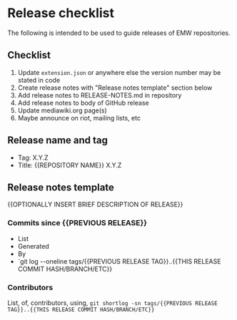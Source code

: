 Release checklist
=================

The following is intended to be used to guide releases of EMW repositories.

Checklist
---------

1. Update `extension.json` or anywhere else the version number may be stated in code
2. Create release notes with "Release notes template" section below
3. Add release notes to RELEASE-NOTES.md in repository
4. Add release notes to body of GitHub release
5. Update mediawiki.org page(s)
6. Maybe announce on riot, mailing lists, etc

Release name and tag
--------------------

* Tag: X.Y.Z
* Title: {{REPOSITORY NAME}} X.Y.Z

Release notes template
----------------------

{{OPTIONALLY INSERT BRIEF DESCRIPTION OF RELEASE}}

### Commits since {{PREVIOUS RELEASE}}

* List
* Generated
* By
* `git log --oneline tags/{{PREVIOUS RELEASE TAG}}..{{THIS RELEASE COMMIT HASH/BRANCH/ETC}}

### Contributors

List, of, contributors, using, `git shortlog -sn tags/{{PREVIOUS RELEASE TAG}}..{{THIS RELEASE COMMIT HASH/BRANCH/ETC}}`
